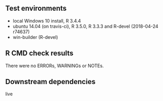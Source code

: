 ## Test environments
* local Windows 10 install, R 3.4.4
* ubuntu 14.04 (on travis-ci), R 3.5.0, R 3.3.3 and R-devel (2018-04-24 r74637)
* win-builder (R-devel)

## R CMD check results
There were no ERRORs, WARNINGs or NOTEs.

## Downstream dependencies
live
